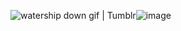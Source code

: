 <img src="https://i.pinimg.com/originals/df/2b/79/df2b7948e9fc0de26eddeeeb50f10cb5.gif" alt="watership down gif | Tumblr"/>![image](https://github.com/user-attachments/assets/a249385a-a0bf-449a-88ab-82c4c2b4cb7d)
